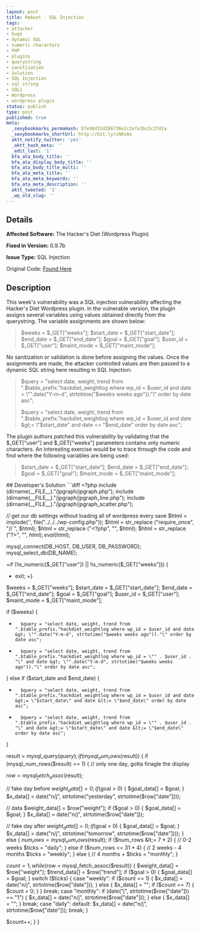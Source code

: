 ```yaml
---
layout: post
title: Reboot - SQL Injection
tags:
- attacker
- bugs
- dynamic SQL
- numeric characters
- PHP
- plugins
- querystring
- sanitization
- Solution
- SQL Injection
- sql string
- SQLi
- Wordpress
- wordpress plugin
status: publish
type: post
published: true
meta:
  _sexybookmarks_permaHash: 87e96d15d286736e2c2efe3bc5c27d1a
  _sexybookmarks_shortUrl: http://bit.ly/cN0sAu
  aktt_notify_twitter: 'yes'
  _aktt_hash_meta: ''
  _edit_last: '1'
  bfa_ata_body_title: ''
  bfa_ata_display_body_title: ''
  bfa_ata_body_title_multi: ''
  bfa_ata_meta_title: ''
  bfa_ata_meta_keywords: ''
  bfa_ata_meta_description: ''
  aktt_tweeted: '1'
  _wp_old_slug: ''
---
```

## Details
__Affected Software:__ The Hacker's Diet (Wordpress Plugin)

__Fixed in Version:__  0.9.7b

__Issue Type:__ SQL Injection

Original Code: <a title="reboot" href="http://spotthevuln.com/2010/07/reboot/" target="_blank">Found    Here</a>
## Description
This week's vulnerability was a SQL injection vulnerability affecting the Hacker's Diet Wordpress plugin. In the vulnerable version, the plugin assigns several variables using values obtained directly from the querystring. The variable assignments are shown below:
<blockquote>$weeks = $_GET["weeks"];
$start_date = $_GET["start_date"];
$end_date = $_GET["end_date"];
$goal = $_GET["goal"];
$user_id = $_GET["user"];
$maint_mode = $_GET["maint_mode"];</blockquote>
No sanitization or validation is done before assigning the values. Once the assignments are made, the attacker controlled values are then passed to a dynamic SQL string here resulting in SQL Injection:
<blockquote>$query = "select date, weight, trend from ".$table_prefix."hackdiet_weightlog where wp_id = $user_id and date &gt; \"".date("Y-m-d", strtotime("$weeks weeks ago"))."\" order by date asc";

$query = "select date, weight, trend from ".$table_prefix."hackdiet_weightlog where wp_id = $user_id and date &gt;= \"$start_date\" and date &lt;= \"$end_date\" order by date asc";</blockquote>
The plugin authors patched this vulnerability by validating that the $_GET["user"] and $_GET["weeks"] parameters contains only numeric characters. An interesting exercise would be to trace through the code and find where the following variables are being used:
<blockquote>
$start_date = $_GET["start_date"];
$end_date = $_GET["end_date"];
$goal = $_GET["goal"];
$maint_mode = $_GET["maint_mode"];</blockquote>
## Developer's Solution
```diff
&lt;?php
include (dirname(__FILE__)."/jpgraph/jpgraph.php");
include (dirname(__FILE__)."/jpgraph/jpgraph_line.php");
include (dirname(__FILE__)."/jpgraph/jpgraph_scatter.php");

// get our db settings without loading all of wordpress every save
$html = implode('', file("../../../wp-config.php"));
$html = str_replace ("require_once", "// ", $html);
$html = str_replace ("&lt;?php", "", $html);
$html = str_replace ("?&gt;", "", $html);
eval($html);

mysql_connect(DB_HOST, DB_USER, DB_PASSWORD);
mysql_select_db(DB_NAME);

+if (!is_numeric($_GET["user"]) || !is_numeric($_GET["weeks"])) {
+   exit;
+}

$weeks = $_GET["weeks"];
$start_date = $_GET["start_date"];
$end_date = $_GET["end_date"];
$goal = $_GET["goal"];
$user_id = $_GET["user"];
$maint_mode = $_GET["maint_mode"];

if ($weeks) {
-       $query = "select date, weight, trend from ".$table_prefix."hackdiet_weightlog where wp_id = $user_id and date &gt; \"".date("Y-m-d", strtotime("$weeks weeks ago"))."\" order by date asc";
+       $query = "select date, weight, trend from ".$table_prefix."hackdiet_weightlog where wp_id = \"" . $user_id . "\" and date &gt; \"".date("Y-m-d", strtotime("$weeks weeks ago"))."\" order by date asc";
} else if ($start_date and $end_date) {
-       $query = "select date, weight, trend from ".$table_prefix."hackdiet_weightlog where wp_id = $user_id and date &gt;= \"$start_date\" and date &lt;= \"$end_date\" order by date asc";
+       $query = "select date, weight, trend from ".$table_prefix."hackdiet_weightlog where wp_id = \"" . $user_id . "\" and date &gt;= \"$start_date\" and date &lt;= \"$end_date\" order by date asc";
}

result = mysql_query($query);
if (mysql_num_rows($result)) {
if (mysql_num_rows($result) == 1) {
// only one day, gotta finagle the display

$row = mysql_fetch_assoc($result);

// fake day before
$weight_data[] = 0;
if ($goal &gt; 0) {
$goal_data[] = $goal;
}
$x_data[] = date("n/j", strtotime("yesterday", strtotime($row["date"])));

// data
$weight_data[] = $row["weight"];
if ($goal &gt; 0) {
$goal_data[] = $goal;
}
$x_data[] = date("n/j", strtotime($row["date"]));

// fake day after
$weight_data[] = 0;
if ($goal &gt; 0) {
$goal_data[] = $goal;
}
$x_data[] = date("n/j", strtotime("tomorrow", strtotime($row["date"])));
} else {
$num_rows = mysql_num_rows($result);
if ($num_rows &lt;= 7 * 2) { // 0-2 weeks
$ticks = "daily";
} else if ($num_rows &lt;= 31 * 4) { // 2 weeks - 4 months
$ticks = "weekly";
} else { // 4 months +
$ticks = "monthly";
}

$count = 1;
while ($row = mysql_fetch_assoc($result)) {
$weight_data[] = $row["weight"];
$trend_data[] = $row["trend"];
if ($goal &gt; 0) {
$goal_data[] = $goal;
}
switch ($ticks) {
case "weekly":
if ($count == 1) {
$x_data[] = date("n/j", strtotime($row["date"]));
} else {
$x_data[] = "";
if ($count == 7) {
$count = 0;
}
}
break;
case "monthly":
if (date("j", strtotime($row["date"])) == "1") {
$x_data[] = date("n/j", strtotime($row["date"]));
} else {
$x_data[] = "";
}
break;
case "daily":
default:
$x_data[] = date("n/j", strtotime($row["date"]));
break;
}

$count++;
}
}
```
